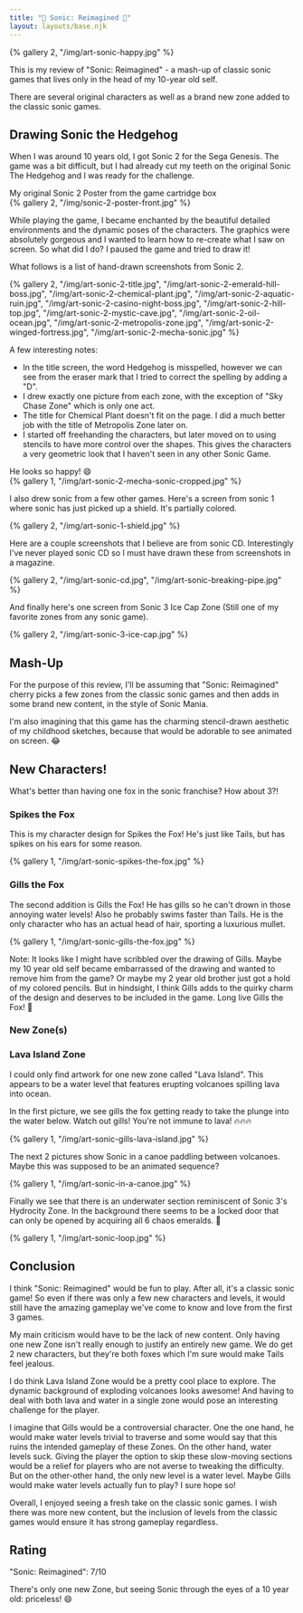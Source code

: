 ```yaml
---
title: "🔵 Sonic: Reimagined 🔵"
layout: layouts/base.njk
---
```


{% gallery 2,
  "/img/art-sonic-happy.jpg"
%}

This is my review of "Sonic: Reimagined" - a mash-up of classic sonic games that lives only in the head of my 10-year old self.

There are several original characters as well as a brand new zone added to the classic sonic games.

## Drawing Sonic the Hedgehog

When I was around 10 years old, I got Sonic 2 for the Sega Genesis. The game was a bit difficult, but I had already cut my teeth on the original Sonic The Hedgehog and I was ready for the challenge.

My original Sonic 2 Poster from the game cartridge box<br>
{% gallery 2,
  "/img/sonic-2-poster-front.jpg"
%}

While playing the game, I became enchanted by the beautiful detailed environments and the dynamic poses of the characters. The graphics were absolutely gorgeous and I wanted to learn how to re-create what I saw on screen. So what did I do? I paused the game and tried to draw it!

What follows is a list of hand-drawn screenshots from Sonic 2.

{% gallery 2,
  "/img/art-sonic-2-title.jpg",
  "/img/art-sonic-2-emerald-hill-boss.jpg",
  "/img/art-sonic-2-chemical-plant.jpg",
  "/img/art-sonic-2-aquatic-ruin.jpg",
  "/img/art-sonic-2-casino-night-boss.jpg",
  "/img/art-sonic-2-hill-top.jpg",
  "/img/art-sonic-2-mystic-cave.jpg",
  "/img/art-sonic-2-oil-ocean.jpg",
  "/img/art-sonic-2-metropolis-zone.jpg",
  "/img/art-sonic-2-winged-fortress.jpg",
  "/img/art-sonic-2-mecha-sonic.jpg"
%}

A few interesting notes:
- In the title screen, the word Hedgehog is misspelled, however we can see from the eraser mark that I tried to correct the spelling by adding a "D".
- I drew exactly one picture from each zone, with the exception of "Sky Chase Zone" which is only one act.
- The title for Chemical Plant doesn't fit on the page. I did a much better job with the title of Metropolis Zone later on.
- I started off freehanding the characters, but later moved on to using stencils to have more control over the shapes. This gives the characters a very geometric look that I haven't seen in any other Sonic Game.

He looks so happy! 😄<br>
{% gallery 1,
  "/img/art-sonic-2-mecha-sonic-cropped.jpg"
%}

I also drew sonic from a few other games. Here's a screen from sonic 1 where sonic has just picked up a shield. It's partially colored.

{% gallery 2,
  "/img/art-sonic-1-shield.jpg"
%}

Here are a couple screenshots that I believe are from sonic CD. Interestingly I've never played sonic CD so I must have drawn these from screenshots in a magazine.

{% gallery 2,
  "/img/art-sonic-cd.jpg",
  "/img/art-sonic-breaking-pipe.jpg"
%}

And finally here's one screen from Sonic 3 Ice Cap Zone (Still one of my favorite zones from any sonic game).

{% gallery 2,
  "/img/art-sonic-3-ice-cap.jpg"
%}

## Mash-Up

For the purpose of this review, I'll be assuming that "Sonic: Reimagined" cherry picks a few zones from the classic sonic games and then adds in some brand new content, in the style of Sonic Mania.

I'm also imagining that this game has the charming stencil-drawn aesthetic of my childhood sketches, because that would be adorable to see animated on screen. 😂

## New Characters!

What's better than having one fox in the sonic franchise? How about 3?!

### Spikes the Fox

This is my character design for Spikes the Fox! He's just like Tails, but has spikes on his ears for some reason.

{% gallery 1,
  "/img/art-sonic-spikes-the-fox.jpg"
%}

### Gills the Fox

The second addition is Gills the Fox! He has gills so he can't drown in those annoying water levels! Also he probably swims faster than Tails. He is the only character who has an actual head of hair, sporting a luxurious mullet.

{% gallery 1,
  "/img/art-sonic-gills-the-fox.jpg"
%}

Note: It looks like I might have scribbled over the drawing of Gills. Maybe my 10 year old self became embarrassed of the drawing and wanted to remove him from the game? Or maybe my 2 year old brother just got a hold of my colored pencils. But in hindsight, I think Gills adds to the quirky charm of the design and deserves to be included in the game. Long live Gills the Fox! 🦊

### New Zone(s)

### Lava Island Zone

I could only find artwork for one new zone called "Lava Island". This appears to be a water level that features erupting volcanoes spilling lava into ocean.

In the first picture, we see gills the fox getting ready to take the plunge into the water below. Watch out gills! You're not immune to lava! 🔥🔥🔥

{% gallery 1,
  "/img/art-sonic-gills-lava-island.jpg"
%}

The next 2 pictures show Sonic in a canoe paddling between volcanoes. Maybe this was supposed to be an animated sequence?

{% gallery 1,
  "/img/art-sonic-in-a-canoe.jpg"
%}

Finally we see that there is an underwater section reminiscent of Sonic 3's Hydrocity Zone. In the background there seems to be a locked door that can only be opened by acquiring all 6 chaos emeralds. 💎

{% gallery 1,
  "/img/art-sonic-loop.jpg"
%}

## Conclusion

I think "Sonic: Reimagined" would be fun to play. After all, it's a classic sonic game! So even if there was only a few new characters and levels, it would still have the amazing gameplay we've come to know and love from the first 3 games.

My main criticism would have to be the lack of new content. Only having one new Zone isn't really enough to justify an entirely new game. We do get 2 new characters, but they're both foxes which I'm sure would make Tails feel jealous.

I do think Lava Island Zone would be a pretty cool place to explore. The dynamic background of exploding volcanoes looks awesome! And having to deal with both lava and water in a single zone would pose an interesting challenge for the player.

I imagine that Gills would be a controversial character. One the one hand, he would make water levels trivial to traverse and some would say that this ruins the intended gameplay of these Zones. On the other hand, water levels suck. Giving the player the option to skip these slow-moving sections would be a relief for players who are not averse to tweaking the difficulty. But on the other-other hand, the only new level is a water level. Maybe Gills would make water levels actually fun to play? I sure hope so!

Overall, I enjoyed seeing a fresh take on the classic sonic games. I wish there was more new content, but the inclusion of levels from the classic games would ensure it has strong gameplay regardless.

## Rating

"Sonic: Reimagined": 7/10

There's only one new Zone, but seeing Sonic through the eyes of a 10 year old: priceless! 😄